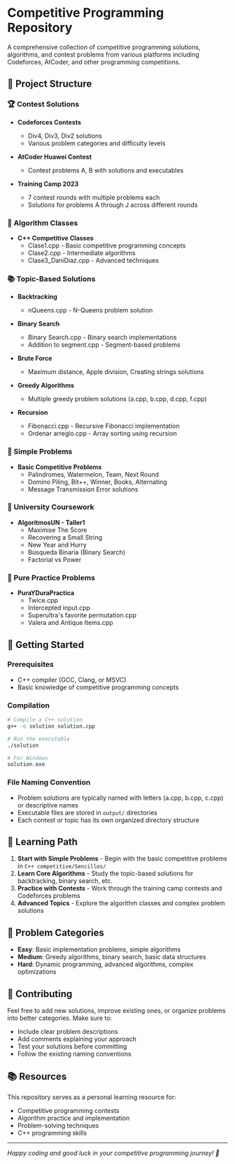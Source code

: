 # Competitive Programming Repository

A comprehensive collection of competitive programming solutions, algorithms, and contest problems from various platforms including Codeforces, AtCoder, and other programming competitions.

## 📁 Project Structure

### 🏆 Contest Solutions
- **Codeforces Contests**
  - Div4, Div3, Div2 solutions
  - Various problem categories and difficulty levels
  
- **AtCoder Huawei Contest**
  - Contest problems A, B with solutions and executables
  
- **Training Camp 2023**
  - 7 contest rounds with multiple problems each
  - Solutions for problems A through J across different rounds

### 🧮 Algorithm Classes
- **C++ Competitive Classes**
  - Clase1.cpp - Basic competitive programming concepts
  - Clase2.cpp - Intermediate algorithms
  - Clase3_DaniDiaz.cpp - Advanced techniques

### 📚 Topic-Based Solutions
- **Backtracking**
  - nQueens.cpp - N-Queens problem solution
  
- **Binary Search**
  - Binary Search.cpp - Binary search implementations
  - Addition to segment.cpp - Segment-based problems
  
- **Brute Force**
  - Maximum distance, Apple division, Creating strings solutions
  
- **Greedy Algorithms**
  - Multiple greedy problem solutions (a.cpp, b.cpp, d.cpp, f.cpp)
  
- **Recursion**
  - Fibonacci.cpp - Recursive Fibonacci implementation
  - Ordenar arreglo.cpp - Array sorting using recursion

### 🎯 Simple Problems
- **Basic Competitive Problems**
  - Palindromes, Watermelon, Team, Next Round
  - Domino Piling, Bit++, Winner, Books, Alternating
  - Message Transmission Error solutions

### 🏫 University Coursework
- **AlgoritmosUN - Taller1**
  - Maximise The Score
  - Recovering a Small String
  - New Year and Hurry
  - Busqueda Binaria (Binary Search)
  - Factorial vs Power

### 💪 Pure Practice Problems
- **PuraYDuraPractica**
  - Twice.cpp
  - Intercepted input.cpp
  - Superultra's favorite permutation.cpp
  - Valera and Antique Items.cpp

## 🚀 Getting Started

### Prerequisites
- C++ compiler (GCC, Clang, or MSVC)
- Basic knowledge of competitive programming concepts

### Compilation
```bash
# Compile a C++ solution
g++ -o solution solution.cpp

# Run the executable
./solution

# For Windows
solution.exe
```

### File Naming Convention
- Problem solutions are typically named with letters (a.cpp, b.cpp, c.cpp) or descriptive names
- Executable files are stored in `output/` directories
- Each contest or topic has its own organized directory structure

## 📖 Learning Path

1. **Start with Simple Problems** - Begin with the basic competitive problems in `C++ competitive/Sencillos/`
2. **Learn Core Algorithms** - Study the topic-based solutions for backtracking, binary search, etc.
3. **Practice with Contests** - Work through the training camp contests and Codeforces problems
4. **Advanced Topics** - Explore the algorithm classes and complex problem solutions

## 🎯 Problem Categories

- **Easy**: Basic implementation problems, simple algorithms
- **Medium**: Greedy algorithms, binary search, basic data structures
- **Hard**: Dynamic programming, advanced algorithms, complex optimizations

## 🔧 Contributing

Feel free to add new solutions, improve existing ones, or organize problems into better categories. Make sure to:

- Include clear problem descriptions
- Add comments explaining your approach
- Test your solutions before committing
- Follow the existing naming conventions

## 📚 Resources

This repository serves as a personal learning resource for:
- Competitive programming contests
- Algorithm practice and implementation
- Problem-solving techniques
- C++ programming skills

---


*Happy coding and good luck in your competitive programming journey! 🚀*
